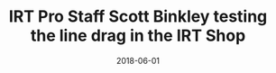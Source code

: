 ---
title: IRT Pro Staff Scott Binkley testing the line drag in the IRT Shop
date: 2018-06-01
description: IRT Pro Staff Scott Binkley testing the line drag in the IRT Shop
thumb: /assets/images/pro-staff/scott-binkley--testing-drag.jpg
image: /assets/images/pro-staff/scott-binkley--testing-drag.jpg
angler-name: Scott Binkley

# reel-type: spinning
# reel-series: 400 

# location: Someplace, United States
# fish: Some Big Fish
# fish-length: 49 in.
# fish-weight: 78 lbs.
---
